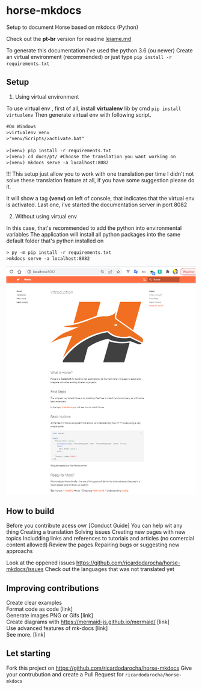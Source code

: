 # horse-mkdocs
Setup to document Horse based on mkdocs (Python)

Check out the **pt-br** version for readme [leiame.md](LEIAME.md)

To generate this documentation i've used the python 3.6 (ou newer)
Create an virtual environment (recommended) or just type `pip install -r requirements.txt`

## Setup

1. Using virtual environment

To use virtual env , first of all, install **virtualenv** lib by cmd `pip install virtualenv`
Then generate virtual env with following script.

```shell
#On Windows
>virtualenv venv
>"venv/Scripts/>activate.bat" 

>(venv) pip install -r requirements.txt
>(venv) cd docs/pt/ #Choose the translation you want working on
>(venv) mkdocs serve -a localhost:8082
```

!!! This setup just allow you to work with one translation per time
I didn't not solve these translation feature at all, if you have some suggestion please do it. 

It will show a tag **(venv)** on left of console, that indicates that the virtual env is activated.
Last one, i've started the documentation server in port 8082

2. Without using virtual env

In this case, that's recommended to add the python into environmental variables
The application will install all python packages into the same default folder that's python installed on

```shell
> py -m pip install -r requirements.txt
>mkdocs serve -a localhost:8082
```

![](Screen.PNG)

## How to build

Before you contribute acess owr [Conduct Guide] 
You can help wit any thing
    Creating a translation
    Solving issues
    Creating new pages with new topics
    Includding links and references to tutoriais and articles (no comercial content allowed)
    Review the pages
    Repairing bugs or suggesting new approachs

Look at the oppened issues https://github.com/ricardodarocha/horse-mkdocs/issues
Check out the languages that was not translated yet

## Improving contributions

Create clear examples  
Format code as code [link]  
Generate images PNG or Gifs [link]  
Create diagrams with https://mermaid-js.github.io/mermaid/ [link]  
Use advanced features of mk-docs [link]  
See more. [link]  

## Let starting

Fork this project on https://github.com/ricardodarocha/horse-mkdocs
Give your contrubution and create a Pull Request for `ricardodarocha/horse-mkdocs`
